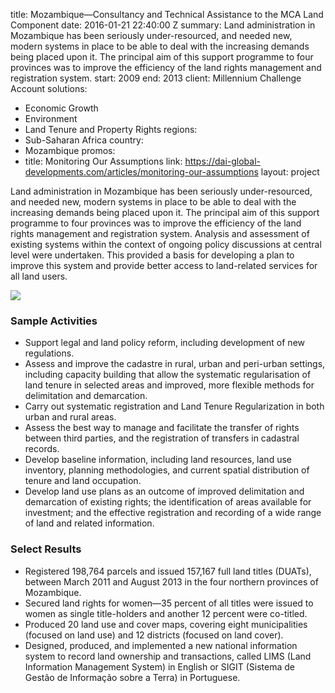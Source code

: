 
title: Mozambique—Consultancy and Technical Assistance to the MCA Land Component
date: 2016-01-21 22:40:00 Z
summary: Land administration in Mozambique has been seriously under-resourced, and
  needed new, modern systems in place to be able to deal with the increasing demands
  being placed upon it. The principal aim of this support programme to four provinces
  was to improve the efficiency of the land rights management and registration system.
start: 2009
end: 2013
client: Millennium Challenge Account
solutions:
- Economic Growth
- Environment
- Land Tenure and Property Rights
regions:
- Sub-Saharan Africa
country:
- Mozambique
promos:
- title: Monitoring Our Assumptions
  link: https://dai-global-developments.com/articles/monitoring-our-assumptions
layout: project


Land administration in Mozambique has been seriously under-resourced, and needed new, modern systems in place to be able to deal with the increasing demands being placed upon it. The principal aim of this support programme to four provinces was to improve the efficiency of the land rights management and registration system. Analysis and assessment of existing systems within the context of ongoing policy discussions at central level were undertaken. This provided a basis for developing a plan to improve this system and provide better access to land-related services for all land users.

![](https://assetify-dai.com/projects/MozHTSPE.jpg)

### Sample Activities

* Support legal and land policy reform, including development of new regulations.
* Assess and improve the cadastre in rural, urban and peri-urban settings, including capacity building that allow the systematic regularisation of land tenure in selected areas and improved, more flexible methods for delimitation and demarcation.
* Carry out systematic registration and Land Tenure Regularization in both urban and rural areas.
* Assess the best way to manage and facilitate the transfer of rights between third parties, and the registration of transfers in cadastral records.
* Develop baseline information, including land resources, land use inventory, planning methodologies, and current spatial distribution of tenure and land occupation.
* Develop land use plans as an outcome of improved delimitation and demarcation of existing rights; the identification of areas available for investment; and the effective registration and recording of a wide range of land and related information.

### Select Results

* Registered 198,764 parcels and issued 157,167 full land titles (DUATs), between March 2011 and August 2013 in the four northern provinces of Mozambique.
* Secured land rights for women—35 percent of all titles were issued to women as single title-holders and another 12 percent were co-titled.
* Produced 20 land use and cover maps, covering eight municipalities (focused on land use) and 12 districts (focused on land cover).
* Designed, produced, and implemented a new national information system to record land ownership and transactions, called LIMS (Land Information Management System) in English or SIGIT (Sistema de Gestão de Informação sobre a Terra) in Portuguese.
